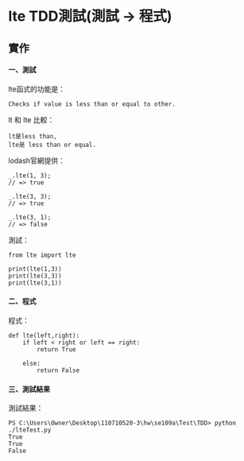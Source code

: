 # lte TDD測試(測試 → 程式)

## 實作

#### 一、測試
lte函式的功能是：
```
Checks if value is less than or equal to other.
```
lt 和 lte 比較：
```
lt是less than,
lte是 less than or equal.
```
lodash官網提供：
```
_.lte(1, 3);
// => true
 
_.lte(3, 3);
// => true
 
_.lte(3, 1);
// => false
```
測試：
```
from lte import lte

print(lte(1,3))
print(lte(3,3))
print(lte(3,1))

```
#### 二、程式
程式：
```
def lte(left,right):
    if left < right or left == right:
        return True
     
    else:
        return False
```
#### 三、測試結果
測試結果：
```
PS C:\Users\Owner\Desktop\110710520-3\hw\se109a\Test\TDD> python ./lteTest.py
True
True
False
```
